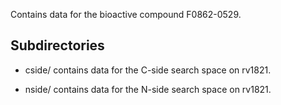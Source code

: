 Contains data for the bioactive compound F0862-0529.

## Subdirectories

- cside/ contains data for the C-side search space on rv1821.

- nside/ contains data for the N-side search space on rv1821.

